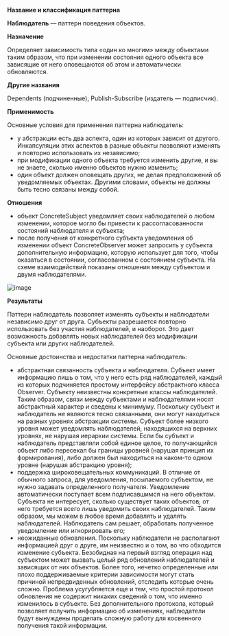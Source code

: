 ﻿**Название и классификация паттерна﻿**
 
﻿**Наблюдатель﻿** — паттерн поведения объектов.
 
﻿**Назначение﻿**
 
Определяет зависимость типа «один ко многим» между объектами таким образом, что при изменении состояния одного объекта все зависящие от него оповещаются об этом и автоматически обновляются.

﻿**Другие названия﻿**
 
Dependents (подчиненные), Publish-Subscribe (издатель — подписчик).

﻿**Применимость﻿**
 
Основные условия для применения паттерна наблюдатель:
* у абстракции есть два аспекта, один из которых зависит от другого. Инкапсуляции этих аспектов в разные объекты позволяют изменять и повторно использовать их независимо;
* при модификации одного объекта требуется изменить другие, и вы не знаете, сколько именно объектов нужно изменить;
* один объект должен оповещать других, не делая предположений об уведомляемых объектах. Другими словами, объекты не должны быть тесно связаны между собой.

﻿**Отношения﻿**
 
* объект ConcreteSubject уведомляет своих наблюдателей о любом изменении, которое могло бы привести к рассогласованности состояний наблюдателя и субъекта;
* после получения от конкретного субъекта уведомления об изменении объект ConcreteObserver может запросить у субъекта дополнительную информацию, которую использует для того, чтобы оказаться в состоянии, согласованном с состоянием субъекта.
На схеме взаимодействий показаны отношения между субъектом и двумя наблюдателями.

![image](https://github.com/user-attachments/assets/20019f43-15d5-4a8e-915b-bff3d20680c8)

﻿**Результаты﻿**
 
Паттерн наблюдатель позволяет изменять субъекты и наблюдатели независимо друг от друга. Субъекты разрешается повторно использовать без участия наблюдателей, и наоборот. Это дает возможность добавлять новых наблюдателей без модификации субъекта или других наблюдателей.

Основные достоинства и недостатки паттерна наблюдатель:
* абстрактная связанность субъекта и наблюдателя. Субъект имеет информацию лишь о том, что у него есть ряд наблюдателей, каждый из которых подчиняется простому интерфейсу абстрактного класса Observer. Субъекту неизвестны конкретные классы наблюдателей. Таким образом, связи между субъектами и наблюдателями носят абстрактный характер и сведены к минимуму.
Поскольку субъект и наблюдатель не являются тесно связанными, они могут находиться на разных уровнях абстракции системы. Субъект более низкого уровня может уведомлять наблюдателей, находящихся на верхних уровнях, не нарушая иерархии системы. Если бы субъект и наблюдатель представляли собой единое целое, то получающийся объект либо пересекал бы границы уровней (нарушая принцип их формирования), либо должен был находиться на каком-то одном уровне (нарушая абстракцию уровня);
* поддержка широковещательных коммуникаций. В отличие от обычного запроса, для уведомления, посылаемого субъектом, не нужно задавать определенного получателя. Уведомление автоматически поступает всем подписавшимся на него объектам. Субъекта не интересует, сколько существует таких объектов; от него требуется всего лишь уведомить своих наблюдателей. Таким образом, мы можем в любое время добавлять и удалять наблюдателей. Наблюдатель сам решает, обработать полученное уведомление или игнорировать его;
* неожиданные обновления. Поскольку наблюдатели не располагают информацией друг о друге, им неизвестно и о том, во что обходится изменение субъекта. Безобидная на первый взгляд операция над субъектом может вызвать целый ряд обновлений наблюдателей и зависящих от них объектов. Более того, нечетко определенные или плохо поддерживаемые критерии зависимости могут стать причиной непредвиденных обновлений, отследить которые очень сложно.
Проблема усугубляется еще и тем, что простой протокол обновления не содержит никаких сведений о том, что именно изменилось в субъекте. Без дополнительного протокола, который позволяет получить информацию об изменениях, наблюдатели будут вынуждены проделать сложную работу для косвенного получения такой информации.
